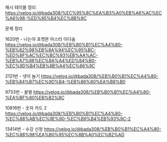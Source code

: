 해시 테이블 정리
https://velog.io/@bada308/%EC%95%8C%EA%B3%A0%EB%A6%AC%EC%A6%98-%ED%95%B4%EC%8B%9C

문제 정리

1620번 - 나는야 포켓몬 마스터 이다솜
https://velog.io/@bada308/%EB%B0%B1%EC%A4%80-%EB%82%98%EB%8A%94%EC%95%BC-%ED%8F%AC%EC%BC%93%EB%AA%AC-%EB%A7%88%EC%8A%A4%ED%84%B0-%EC%9D%B4%EB%8B%A4%EC%86%9C

2121번 - 넷이 놀기
https://velog.io/@bada308/%EB%B0%B1%EC%A4%80-%EB%84%B7%EC%9D%B4-%EB%86%80%EA%B8%B0

9733번 - 꿀벌
https://velog.io/@bada308/%EB%B0%B1%EC%A4%80-%EA%BF%80%EB%B2%8C

10816번 - 숫자 카드 2
https://velog.io/@bada308/%EB%B0%B1%EC%A4%80-%EC%88%AB%EC%9E%90-%EC%B9%B4%EB%93%9C-2

13414번 - 수강 신청
https://velog.io/@bada308/%EB%B0%B1%EC%A4%80-%EC%88%98%EA%B0%95%EC%8B%A0%EC%B2%AD
